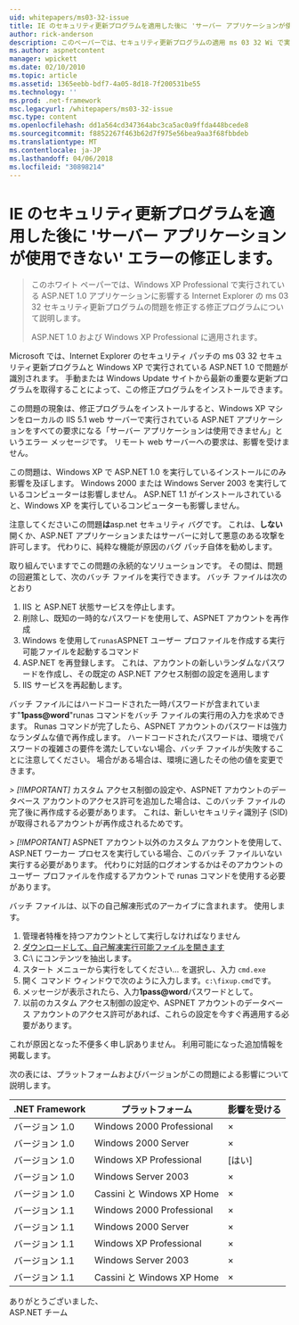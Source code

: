```yaml
---
uid: whitepapers/ms03-32-issue
title: IE のセキュリティ更新プログラムを適用した後に 'サーバー アプリケーションが使用できない' エラーの修正プログラム |Microsoft ドキュメント
author: rick-anderson
description: このペーパーでは、セキュリティ更新プログラムの適用 ms 03 32 Wi で実行されている ASP.NET 1.0 アプリケーションに影響する Internet Explorer の問題を修正する修正プログラムについて説明しています.
ms.author: aspnetcontent
manager: wpickett
ms.date: 02/10/2010
ms.topic: article
ms.assetid: 1365eebb-bdf7-4a05-8d18-7f200531be55
ms.technology: ''
ms.prod: .net-framework
msc.legacyurl: /whitepapers/ms03-32-issue
msc.type: content
ms.openlocfilehash: dd1a564cd347364abc3ca5ac0a9ffda448bcede8
ms.sourcegitcommit: f8852267f463b62d7f975e56bea9aa3f68fbbdeb
ms.translationtype: MT
ms.contentlocale: ja-JP
ms.lasthandoff: 04/06/2018
ms.locfileid: "30898214"
---
```

<a name="fix-for-server-application-unavailable-error-after-applying-security-update-for-ie"></a>IE のセキュリティ更新プログラムを適用した後に 'サーバー アプリケーションが使用できない' エラーの修正します。
====================
> このホワイト ペーパーでは、Windows XP Professional で実行されている ASP.NET 1.0 アプリケーションに影響する Internet Explorer の ms 03 32 セキュリティ更新プログラムの問題を修正する修正プログラムについて説明します。
> 
> ASP.NET 1.0 および Windows XP Professional に適用されます。


Microsoft では、Internet Explorer のセキュリティ パッチの ms 03 32 セキュリティ更新プログラムと Windows XP で実行されている ASP.NET 1.0 で問題が識別されます。 手動または Windows Update サイトから最新の重要な更新プログラムを取得することによって、この修正プログラムをインストールできます。

この問題の現象は、修正プログラムをインストールすると、Windows XP マシンをローカルの IIS 5.1 web サーバーで実行されている ASP.NET アプリケーションをすべての要求になる「サーバー アプリケーションは使用できません」というエラー メッセージです。 リモート web サーバーへの要求は、影響を受けません。

この問題は、Windows XP で ASP.NET 1.0 を実行しているインストールにのみ影響を及ぼします。 Windows 2000 または Windows Server 2003 を実行しているコンピューターは影響しません。 ASP.NET 1.1 がインストールされていると、Windows XP を実行しているコンピューターも影響しません。

注意してくださいこの問題**は**asp.net セキュリティ バグです。 これは、**しない**開くか、ASP.NET アプリケーションまたはサーバーに対して悪意のある攻撃を許可します。 代わりに、純粋な機能が原因のバグ パッチ自体を勧めします。

取り組んでいますでこの問題の永続的なソリューションです。 その間は、問題の回避策として、次のバッチ ファイルを実行できます。 バッチ ファイルは次のとおり

1. IIS と ASP.NET 状態サービスを停止します。
2. 削除し、既知の一時的なパスワードを使用して、ASPNET アカウントを再作成
3. Windows を使用して`runas`ASPNET ユーザー プロファイルを作成する実行可能ファイルを起動するコマンド
4. ASP.NET を再登録します。 これは、アカウントの新しいランダムなパスワードを作成し、その既定の ASP.NET アクセス制御の設定を適用します
5. IIS サービスを再起動します。

バッチ ファイルにはハードコードされた一時パスワードが含まれています"<strong>1pass@word</strong>"runas コマンドをバッチ ファイルの実行用の入力を求めできます。 Runas コマンドが完了したら、ASPNET アカウントのパスワードは強力なランダムな値で再作成します。 ハードコードされたパスワードは、環境でパスワードの複雑さの要件を満たしていない場合、バッチ ファイルが失敗することに注意してください。 場合がある場合は、環境に適したその他の値を変更できます。

*> [!IMPORTANT]* カスタム アクセス制御の設定や、ASPNET アカウントのデータベース アカウントのアクセス許可を追加した場合は、このバッチ ファイルの完了後に再作成する必要があります。 これは、新しいセキュリティ識別子 (SID) が取得されるアカウントが再作成されるためです。

*> [!IMPORTANT]* ASPNET アカウント以外のカスタム アカウントを使用して、ASP.NET ワーカー プロセスを実行している場合、このバッチ ファイルいない実行する必要があります。 代わりに対話的ログオンするかはそのアカウントのユーザー プロファイルを作成するアカウントで runas コマンドを使用する必要があります。

バッチ ファイルは、以下の自己解凍形式のアーカイブに含まれます。 使用します。

1. 管理者特権を持つアカウントとして実行しなければなりません
2. [ダウンロードして、自己解凍実行可能ファイルを開きます](ms03-32-issue/_static/fixup1.exe)
3. C:\ にコンテンツを抽出します。
4. スタート メニューから実行をしてください... を選択し、入力 `cmd.exe`
5. 開く コマンド ウィンドウで次のように入力します。`c:\fixup.cmd`です。
6. メッセージが表示されたら、入力<strong>1pass@word</strong>パスワードとして。
7. 以前のカスタム アクセス制御の設定や、ASPNET アカウントのデータベース アカウントのアクセス許可があれば、これらの設定を今すぐ再適用する必要があります。

これが原因となった不便多く申し訳ありません。 利用可能になった追加情報を掲載します。

次の表には、プラットフォームおよびバージョンがこの問題による影響について説明します。

| .NET Framework | プラットフォーム | 影響を受ける |
| --- | --- | --- |
| バージョン 1.0 | Windows 2000 Professional | × |
| バージョン 1.0 | Windows 2000 Server | × |
| バージョン 1.0 | Windows XP Professional | [はい] |
| バージョン 1.0 | Windows Server 2003 | × |
| バージョン 1.0 | Cassini と Windows XP Home | × |
| バージョン 1.1 | Windows 2000 Professional | × |
| バージョン 1.1 | Windows 2000 Server | × |
| バージョン 1.1 | Windows XP Professional | × |
| バージョン 1.1 | Windows Server 2003 | × |
| バージョン 1.1 | Cassini と Windows XP Home | × |

ありがとうございました、   
 ASP.NET チーム

